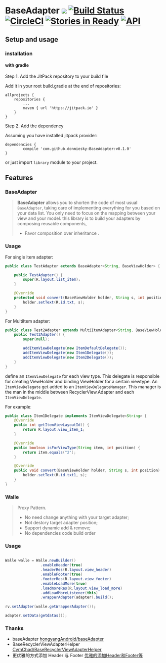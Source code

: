 # BaseAdapter [![](https://jitpack.io/v/donniesky/BaseAdapter.svg)](https://jitpack.io/#donniesky/BaseAdapter)  [![Build Status](https://travis-ci.org/donniesky/BaseAdapter.svg?branch=master)](https://travis-ci.org/donniesky/BaseAdapter)  [![CircleCI](https://circleci.com/gh/donniesky/BaseAdapter/tree/master.svg?style=svg)](https://circleci.com/gh/donniesky/BaseAdapter/tree/master)  [![Stories in Ready](https://badge.waffle.io/donniesky/BaseAdapter.png?label=ready&title=Ready)](https://waffle.io/donniesky/BaseAdapter?utm_source=badge)  [![API](https://img.shields.io/badge/API-14%2B-blue.svg?style=flat)](https://android-arsenal.com/api?level=14)

## Setup and usage
### installation

#### with gradle

Step 1. Add the JitPack repository to your build file

Add it in your root build.gradle at the end of repositories:
```GRADLE
allprojects {
	repositories {
		...
		maven { url 'https://jitpack.io' }
	}
}
```
Step 2. Add the dependency

Assuming you have installed jitpack provider:
```GRADLE
dependencies {
        compile 'com.github.donniesky:BaseAdapter:v0.1.0'
}
```

or just import `library` module to your project.

## Features

### BaseAdapter
> **BaseAdapter** allows you to shorten the code of most usual ```BaseAdapter```, taking care of implementing everything for you based on your data list. You only need to focus on the mapping between your view and your model.
> this library is to build your adapters by composing reusable components, 
> * Favor composition over inheritance .

### Usage

For single item adapter:

```JAVA
public class TestAdapter extends BaseAdapter<String, BaseViewHolder> {

    public TestAdapter() {
        super(R.layout.list_item);
    }

    @Override
    protected void convert(BaseViewHolder holder, String s, int position) {
        holder.setText(R.id.txt, s);
    }
}
```

For MultiItem adapter:

```JAVA
public class Test2Adapter extends MultiItemAdapter<String, BaseViewHolder> {
    public Test2Adapter() {
        super(null);

        addItemViewDelegate(new ItemDefaultDelegate());
        addItemViewDelegate(new Item1Delegate());
        addItemViewDelegate(new Item2Delegate());
    }
}
```
define an `ItemViewDelegate` for each view type. This delegate is responsible for creating ViewHolder and binding ViewHolder for a certain viewtype. An `ItemViewDelegate` get added to an `ItemViewDelegateManager`. This manager is the man in the middle between RecyclerView.Adapter and each `ItemViewDelegate`.

For example:

```JAVA
public class Item1Delegate implements ItemViewDelegate<String> {
    @Override
    public int getItemViewLayoutId() {
        return R.layout.view_item_1;
    }

    @Override
    public boolean isForViewType(String item, int position) {
        return item.equals("2");
    }

    @Override
    public void convert(BaseViewHolder holder, String s, int position) {
        holder.setText(R.id.txt1, s);
    }
}
```

### Walle
> Proxy Pattern.
> 
> * No need change anything with your target adapter;
> * Not destory target adapter position;
> * Support dynamic add & remove;
> * No dependencies code build order

### Usage

```JAVA

Walle walle = Walle.newBuilder()
                .enableHeader(true)
                .headerRes(R.layout.view_header)
                .enableFooter(true)
                .footerRes(R.layout.view_footer)
                .enableLoadMore(true)
                .loadmoreRes(R.layout.view_load_more)
                .addLoadMoreListener(this)
                .wrapperAdapter(adapter).build();
		
rv.setAdapter(walle.getWrapperAdapter());

adapter.setData(getdatas());

```

### Thanks
* baseAdapter [hongyangAndroid/baseAdapter](https://github.com/hongyangAndroid/baseAdapter)
* BaseRecyclerViewAdapterHelper [CymChad/BaseRecyclerViewAdapterHelper](https://github.com/CymChad/BaseRecyclerViewAdapterHelper)
* 更优雅的方式添加 Header 与 Footer [优雅的添加Header和Footer等](http://www.woaitqs.cc/android/2017/04/11/new-way-to-add-header-and-footer)
